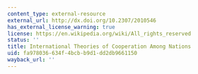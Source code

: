```yaml
---
content_type: external-resource
external_url: http://dx.doi.org/10.2307/2010546
has_external_license_warning: true
license: https://en.wikipedia.org/wiki/All_rights_reserved
status: ''
title: International Theories of Cooperation Among Nations
uid: fa978036-634f-4bcb-b9d1-dd2db9661150
wayback_url: ''
---
```

